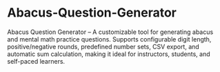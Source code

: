# Abacus-Question-Generator
Abacus Question Generator – A customizable tool for generating abacus and mental math practice questions. Supports configurable digit length, positive/negative rounds, predefined number sets, CSV export, and automatic sum calculation, making it ideal for instructors, students, and self-paced learners.
